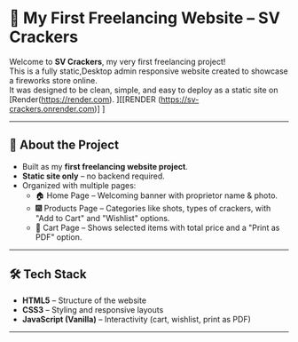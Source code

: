 # 🌟 My First Freelancing Website – SV Crackers

Welcome to **SV Crackers**, my very first freelancing project!  
This is a fully static,Desktop admin responsive website created to showcase a fireworks store online.  
It was designed to be clean, simple, and easy to deploy as a static site on [Render(https://render.com). ][[RENDER (https://sv-crackers.onrender.com)] ]

---

## 🎉 About the Project
- Built as my **first freelancing website project**.  
- **Static site only** – no backend required.  
- Organized with multiple pages:  
  - 🏠 Home Page – Welcoming banner with proprietor name & photo.  
  - 🎆 Products Page – Categories like shots, types of crackers, with "Add to Cart" and "Wishlist" options.   
  - 🛒 Cart Page – Shows selected items with total price and a "Print as PDF" option.  

---

## 🛠️ Tech Stack
- **HTML5** – Structure of the website  
- **CSS3** – Styling and responsive layouts  
- **JavaScript (Vanilla)** – Interactivity (cart, wishlist, print as PDF)  

---
